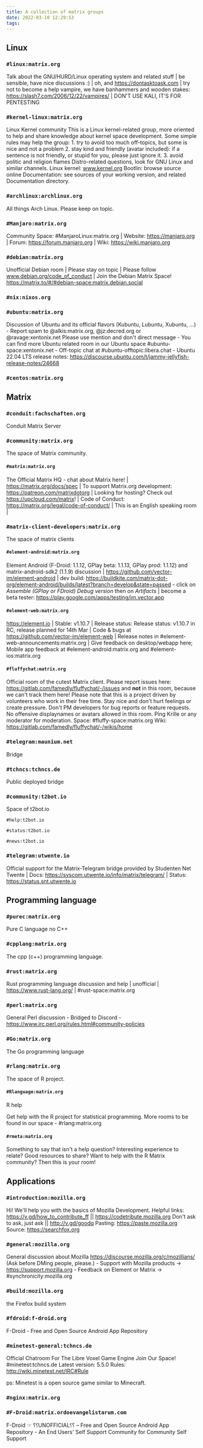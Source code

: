 ```yaml
---
title: A collection of matrix groups
date: 2022-03-10 12:29:53
tags:
---
```


## Linux

### `#linux:matrix.org`

Talk about the GNU/HURD/Linux operating system and related stuff | be sensible, have nice discussions :) | oh, and https://dontasktoask.com | try not to become a help vampire, we have banhammers and wooden stakes: https://slash7.com/2006/12/22/vampires/ | DON'T USE KALI, IT'S FOR PENTESTING

### `#kernel-linux:matrix.org`

Linux Kernel community This is a Linux kernel-related group, more oriented to help and share knowledge about kernel space development. Some simple rules may help the group: 1. try to avoid too much off-topics, but some is nice and not a problem 2. stay kind and friendly (avatar included): if a sentence is not friendly, or stupid for you, please just ignore it. 3. avoid politic and religion flames Distro-related questions, look for GNU Linux and similar channels. Linux kernel: www.kernel.org Bootlin: browse source online Documentation: see sources of your working version, and related Documentation directory.

### `#archlinux:archlinux.org`

All things Arch Linux. Please keep on topic.

### `#Manjaro:matrix.org`

Community Space: #ManjaroLinux:matrix.org | Website: https://manjaro.org | Forum: https://forum.manjaro.org | Wiki: https://wiki.manjaro.org

### `#debian:matrix.org`

Unofficial Debian room | Please stay on topic | Please follow www.debian.org/code_of_conduct | Join the Debian Matrix Space! https://matrix.to/#/#debian-space:matrix.debian.social

### `#nix:nixos.org`

### `#ubuntu:matrix.org`

Discussion of Ubuntu and its official flavors (Kubuntu, Lubuntu, Xubuntu, ...) - Report spam to @alkis:matrix.org, @jz:decred.org or @ravage:xentonix.net Please use mention and don't direct message - You can find more Ubuntu related room in our Ubuntu space #ubuntu-space:xentonix.net - Off-topic chat at #ubuntu-offtopic:libera.chat - Ubuntu 22.04 LTS release notes: https://discourse.ubuntu.com/t/jammy-jellyfish-release-notes/24668

### `#centos:matrix.org`



## Matrix

### `#conduit:fachschaften.org`

Conduit Matrix Server

### `#community:matrix.org`

The space of Matrix community.

#### `#matrix:matrix.org`

The Official Matrix HQ - chat about Matrix here! | https://matrix.org/docs/spec | To support Matrix.org development: https://patreon.com/matrixdotorg | Looking for hosting? Check out https://upcloud.com/matrix! | Code of Conduct: https://matrix.org/legal/code-of-conduct/ | This is an English speaking room |

### `#matrix-client-developers:matrix.org`

The space of matrix clients

#### `#element-android:matrix.org`

Element Android (F-Droid: 1.1.12, GPlay beta: 1.1.13, GPlay prod: 1.1.12) and matrix-android-sdk2 (1.1.9) discussion | https://github.com/vector-im/element-android | dev build: https://buildkite.com/matrix-dot-org/element-android/builds/latest?branch=develop&state=passed - click on *Assemble (GPlay or FDroid) Debug version* then on *Artifacts* | become a beta tester: https://play.google.com/apps/testing/im.vector.app

#### `#element-web:matrix.org`

https://element.io | Stable: v1.10.7 | Release status: Release status: v1.10.7 in RC, release planned for 14th Mar | Code & bugs at https://github.com/vector-im/element-web | Release notes in #element-web-announcements:matrix.org | Give feedback on desktop/webapp here; Mobile app feedback at #element-android:matrix.org and #element-ios:matrix.org

#### `#fluffychat:matrix.org`

Official room of the cutest Matrix client. Please report issues here: https://gitlab.com/famedly/fluffychat/-/issues and **not** in this room, because we can't track them here! Please note that this is a project driven by volunteers who work in their free time. Stay nice and don't hurt feelings or create pressure. Don't PM developers for bug reports or feature requests. No offensive displaynames or avatars allowed in this room. Ping Krille or any moderator for moderation. Space: #fluffy-space:matrix.org Wiki: https://gitlab.com/famedly/fluffychat/-/wikis/home

### `#telegram:maunium.net`

Bridge

### `#tchncs:tchncs.de`

Public deployed bridge

### `#community:t2bot.io`

Space of t2bot.io

`#help:t2bot.io`

`#status:t2bot.io`

`#news:t2bot.io`

### `#telegram:utwente.io`

Official support for the Matrix-Telegram bridge provided by Studenten Net Twente | Docs: https://syscom.utwente.io/info/matrix/telegram/ | Status: https://status.snt.utwente.io

## Programming language

### `#purec:matrix.org`

Pure C language no C++

### `#cpplang:matrix.org`

The cpp (c++) programming language.

### `#rust:matrix.org`

Rust programming language discussion and help | unofficial | https://www.rust-lang.org/ | #rust-space:matrix.org

### `#perl:matrix.org`

General Perl discussion - Bridged to Discord - https://www.irc.perl.org/rules.html#community-policies

### `#Go:matrix.org`

The Go programming language

### `#rlang:matrix.org`

The space of R project.

#### `#Rlanguage:matrix.org`

R help

Get help with the R project for statistical programming. More rooms to be found in our space - #rlang:matrix.org

#### `#rmeta:matrix.org`

Something to say that isn't a help question? Interesting experience to relate? Good resources to share? Want to help with the R Matrix community? Then this is your room!

## Applications

### `#introduction:mozilla.org`

Hi! We'll help you with the basics of Mozilla Development. Helpful links: https://v.gd/how_to_contribute_ff || https://codetribute.mozilla.org Don't ask to ask, just ask || http://v.gd/goodq Pasting: https://paste.mozilla.org Source: https://searchfox.org

### `#general:mozilla.org`

General discussion about Mozilla https://discourse.mozilla.org/c/mozillians/ (Ask before DMing people, please.) - Support with Mozilla products → https://support.mozilla.org - Feedback on Element or Matrix → #synchronicity:mozilla.org

### `#build:mozilla.org`

the Firefox build system

### `#fdroid:f-droid.org`

F-Droid - Free and Open Source Android App Repository

### `#minetest-general:tchncs.de`

Official Chatroom For The Libre Voxel Game Engine Join Our Space! #minetest:tchncs.de Latest version: 5.5.0 Rules: http://wiki.minetest.net/IRC#Rule

ps: Minetest is a open source game similar to Minecraft.

### `#nginx:matrix.org`

### `#F-Droid:matrix.ordoevangelistarum.com`

F-Droid ☞ ؟⸮UNOFFICIAL⸮؟ – Free and Open Source Android App Repository - An End Users' Self Support Community for Community Self Support
